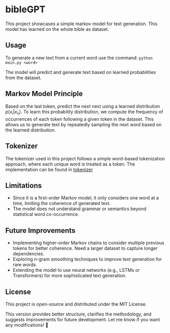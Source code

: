 # bibleGPT

This project showcases a simple markov model for text generation. This model has learned on the whole bible as dataset.

## Usage

To generate a new text from a current word use the command: ```python main.py <word>```

The model will predict and generate text based on learned probabilities from the dataset.

## Markov Model Principle

Based on the last token, predict the next next using a learned distribution $p(x_i | x_{i_1})$. To learn this probability distribution, we compute the frequency of occurrences of each token following a given token in the dataset. This allows us to generate text by repeatedly sampling the next word based on the learned distribution.

## Tokenizer

The tokenizer used in this project follows a simple word-based tokenization approach, where each unique word is treated as a token. The implementation can be found in [tokenizer](tokenizer.py)


## Limitations

- Since it is a first-order Markov model, it only considers one word at a time, limiting the coherence of generated text.
- The model does not understand grammar or semantics beyond statistical word co-occurrence.

## Future Improvements

- Implementing higher-order Markov chains to consider multiple previous tokens for better coherence. Need a larger dataset to capture longer dependencies.
- Exploring n-gram smoothing techniques to improve text generation for rare words.
- Extending the model to use neural networks (e.g., LSTMs or Transformers) for more sophisticated text generation.

## License

This project is open-source and distributed under the MIT License.

This version provides better structure, clarifies the methodology, and suggests improvements for future development. Let me know if you want any modifications! 🚀

